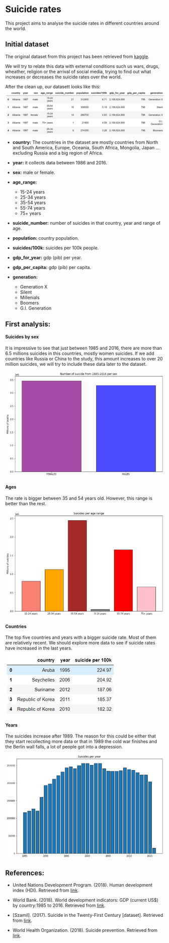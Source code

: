 # Suicide rates
This project aims to analyse the suicide rates in different countries around the world.



## Initial dataset
The original dataset from this project has been retrieved from [kaggle](https://www.kaggle.com/russellyates88/suicide-rates-overview-1985-to-2016).


We will try to relate this data with external conditions such us wars, drugs, wheather, religion or the arrival of social media, trying to find out what increases or decreases the suicide rates over the world.

After the clean up, our datasett looks like this:
![GitHub Logo](/images/cleaned.jpg)

- **country:** The countries in the dataset are mostly countries from North and South America, Europe, Oceania, South Africa, Mongolia, Japan ... excluding Russia and a big region of Africa.
- **year:** it collects data between 1986 and 2016. 
- **sex:** male or female.
- **age_range:** 
  - 15-24 years
  - 25-34 years     
  - 35-54 years 
  - 55-74 years 
  - 75+ years      

- **suicide_number:** number of suicides in that country, year and range of age.
- **population:** country population.
- **suicides/100k:** suicides per 100k people.
- **gdp_for_year:** gdp (pib) per year.
- **gdp_per_capita:** gdp (pib) per capita.
- **generation:** 
  - Generation X       
  - Silent             
  - Millenials         
  - Boomers            
  - G.I. Generation  


## First analysis:

#### Suicides by sex
It is impressive to see that just between 1985 and 2016, there are more than 6.5 millions suicides in this countries, mostly women suicides. If we add countries like Russia or China to the study, this amount increases to over 20 million suicides, we will try to include these data later to the dataset.

![](images/sex_suicide_first.png)



#### Ages
The rate is bigger between 35 and 54 years old. However, this range is better than the rest.

![](images/age.png)




#### Countries
The top five countries and years with a bigger suicide rate. Most of them are relatively recent. We should explore more data to see if  suicide rates have increased in the last years.

![](images/top5.jpg)




#### Years
The suicides increase after 1989. The reason for this could be either that they start recollecting more data or that in 1989 the cold war finishes and the Berlin wall falls, a lot of people got into a depression.

![](images/year.png)




## References:
- United Nations Development Program. (2018). Human development index (HDI). Retrieved from [link](http://hdr.undp.org/en/indicators/137506).

- World Bank. (2018). World development indicators: GDP (current US$) by country:1985 to 2016. Retrieved from [link](http://databank.worldbank.org/data/source/world-development-indicators#).

- [Szamil]. (2017). Suicide in the Twenty-First Century [dataset]. Retrieved from [link](https://www.kaggle.com/szamil/suicide-in-the-twenty-first-century/notebook).

- World Health Organization. (2018). Suicide prevention. Retrieved from [link](http://www.who.int/mental_health/suicide-prevention/en/).